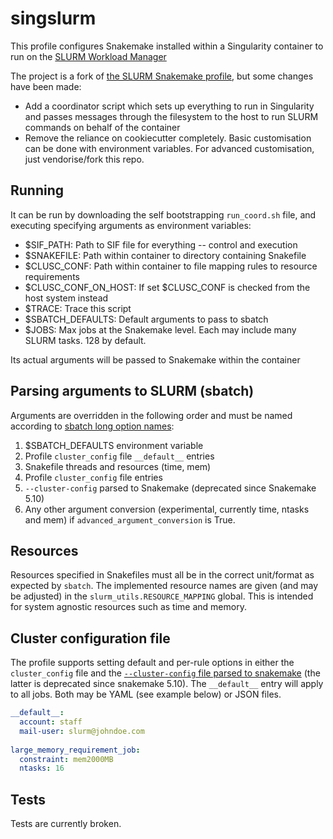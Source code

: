 # singslurm

This profile configures Snakemake installed within a Singularity container to run on the [SLURM Workload Manager](https://slurm.schedmd.com/)

The project is a fork of [the SLURM Snakemake
profile](https://github.com/Snakemake-Profiles/slurm), but some changes have
been made:

  * Add a coordinator script which sets up everything to run in Singularity and passes messages through the filesystem to the host to run SLURM commands on behalf of the container
  * Remove the reliance on cookiecutter completely. Basic customisation can be done with environment variables. For advanced customisation, just vendorise/fork this repo.

## Running
It can be run by downloading the self bootstrapping `run_coord.sh` file, and
executing specifying arguments as environment variables:

 * $SIF_PATH: Path to SIF file for everything -- control and execution
 * $SNAKEFILE: Path within container to directory containing Snakefile
 * $CLUSC_CONF: Path within container to file mapping rules to resource requirements
 * $CLUSC_CONF_ON_HOST: If set $CLUSC_CONF is checked from the host system instead
 * $TRACE: Trace this script
 * $SBATCH_DEFAULTS: Default arguments to pass to sbatch
 * $JOBS: Max jobs at the Snakemake level. Each may include many SLURM tasks. 128 by default.

Its actual arguments will be passed to Snakemake within the container

## Parsing arguments to SLURM (sbatch)
Arguments are overridden in the following order and must be named according to
[sbatch long option names](https://slurm.schedmd.com/sbatch.html):

1) $SBATCH_DEFAULTS environment variable
2) Profile `cluster_config` file `__default__` entries
3) Snakefile threads and resources (time, mem)
4) Profile `cluster_config` file <rulename> entries
5) `--cluster-config` parsed to Snakemake (deprecated since Snakemake 5.10)
6) Any other argument conversion (experimental, currently time, ntasks and mem) if `advanced_argument_conversion` is True.

## Resources
Resources specified in Snakefiles must all be in the correct unit/format as expected by `sbatch`.
The implemented resource names are given (and may be adjusted) in the `slurm_utils.RESOURCE_MAPPING` global.
This is intended for system agnostic resources such as time and memory.

## Cluster configuration file
The profile supports setting default and per-rule options in either the `cluster_config` file and
the [`--cluster-config` file parsed to snakemake](https://snakemake.readthedocs.io/en/stable/snakefiles/configuration.html#cluster-configuration-deprecated)
(the latter is deprecated since snakemake 5.10). The `__default__` entry will apply to all jobs. Both may be YAML (see example
below) or JSON files.

```yaml
__default__:
  account: staff
  mail-user: slurm@johndoe.com
  
large_memory_requirement_job:
  constraint: mem2000MB
  ntasks: 16
```


## Tests
Tests are currently broken.
